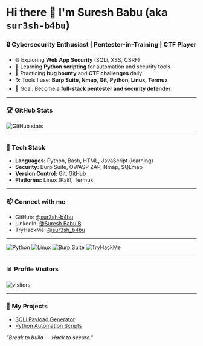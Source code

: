 # Hi there 👋 I'm Suresh Babu (aka `sur3sh-b4bu`)

### 🔒 Cybersecurity Enthusiast | Pentester-in-Training | CTF Player

- 🌐 Exploring **Web App Security** (SQLi, XSS, CSRF)  
- 🐍 Learning **Python scripting** for automation and security tools  
- 🎯 Practicing **bug bounty** and **CTF challenges** daily  
- 🛠 Tools I use: **Burp Suite, Nmap, Git, Python, Linux, Termux**  
- 🚀 Goal: Become a **full-stack pentester and security defender**  

---

### 🏆 GitHub Stats  
![GitHub stats](https://github-readme-stats.vercel.app/api?username=sur3sh-b4bu&show_icons=true&theme=radical) 

---

### 🧰 Tech Stack  
- **Languages:** Python, Bash, HTML, JavaScript (learning)  
- **Security:** Burp Suite, OWASP ZAP, Nmap, SQLmap  
- **Version Control:** Git, GitHub  
- **Platforms:** Linux (Kali), Termux  

---

### 📫 Connect with me  
- GitHub: [@sur3sh-b4bu](https://github.com/sur3sh-b4bu)  
- LinkedIn: [@Suresh Babu B](www.linkedin.com/in/suresh-babu-eh)  
- TryHackMe: [@sur3sh_b4bu](https://tryhackme.com/p/sur3shb4bu) 

---

![Python](https://img.shields.io/badge/Python-3776AB?style=for-the-badge&logo=python&logoColor=white)
![Linux](https://img.shields.io/badge/Linux-FCC624?style=for-the-badge&logo=linux&logoColor=black)
![Burp Suite](https://img.shields.io/badge/Burp_Suite-FF6F00?style=for-the-badge&logo=burp-suite&logoColor=white)
![TryHackMe](https://img.shields.io/badge/TryHackMe-%23212C42.svg?&style=for-the-badge&logo=tryhackme&logoColor=white)

---

### 📊 Profile Visitors
![visitors](https://visitor-badge.laobi.icu/badge?page_id=sur3sh-b4bu.sur3sh-b4bu)

---

### 🔗 My Projects
- [SQLi Payload Generator](https://github.com/sur3sh-b4bu/sqli-payloads)
- [Python Automation Scripts](https://github.com/sur3sh-b4bu/python-scripts)

*"Break to build — Hack to secure."*

